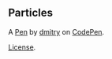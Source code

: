Particles
---------


A [Pen](https://codepen.io/kurdd/pen/QaGeoe) by [dmitry](https://codepen.io/kurdd) on [CodePen](https://codepen.io).

[License](https://codepen.io/kurdd/pen/QaGeoe/license).